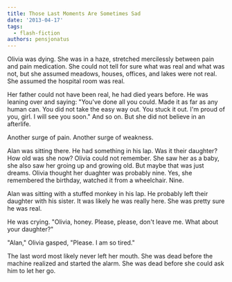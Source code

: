 ```yaml
---
title: Those Last Moments Are Sometimes Sad
date: '2013-04-17'
tags:
  - flash-fiction
authors: pensjonatus
---
```


Olivia was dying. She was in a haze, stretched mercilessly between pain and pain
medication. She could not tell for sure what was real and what was not, but she
assumed meadows, houses, offices, and lakes were not real. She assumed the
hospital room was real.

<!-- truncate -->

Her father could not have been real, he had died years before. He was leaning
over and saying: "You've done all you could. Made it as far as any human can.
You did not take the easy way out. You stuck it out. I'm proud of you, girl. I
will see you soon." And so on. But she did not believe in an afterlife.

Another surge of pain. Another surge of weakness.

Alan was sitting there. He had something in his lap. Was it their daughter? How
old was she now? Olivia could not remember. She saw her as a baby, she also saw
her groing up and growing old. But maybe that was just dreams. Olivia thought
her duaghter was probably nine. Yes, she remembered the birthday, watched it
from a wheelchair. Nine.

Alan was sitting with a stuffed monkey in his lap. He probably left their
daughter with his sister. It was likely he was really here. She was pretty sure
he was real.

He was crying. "Olivia, honey. Please, please, don't leave me. What about your
daughter?"

"Alan," Olivia gasped, "Please. I am so tired."

The last word most likely never left her mouth. She was dead before the machine
realized and started the alarm. She was dead before she could ask him to let her
go.
